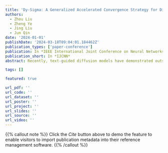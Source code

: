 ```yaml
---
title: 'Dy-Sigma: A Generalized Accelerated Convergence Strategy for Diffusion Models'
authors:
  - Zhou Liu
  - Zheng Ye
  - Jing Liu
  - Jun Qin
date: '2024-01-01'
publishDate: '2024-03-18T09:04:01.184462Z'
publication_types: ['paper-conference']
publication: In *IEEE International Joint Conference on Neural Networks*
publication_short: In *IJCNN*
abstract: Recently, text-guided diffusion models have demonstrated outstanding performance in image generation, opening up new possibilities for specific tasks in various domains. Consequently, there is an urgent demand for training diffusion models tailored to specific tasks. The prolonged training duration and sluggish convergence of diffusion models present a formidable challenge when expediting the convergence process. Furthermore, there is still room for improvement in existing loss weight strategies. Firstly, the predefined loss weight strategy based on SNR (signal-to-noise ratio) transforms the diffusion process into a multi-objective optimization problem. However, reaching Pareto optimality under this strategy requires considerable time.In contrast, the unconstrained optimization weight strategy can achieve lower objective values, but the fluctuating loss weights for each task result in unstable changes, leading to low training efficiency. In this paper, we propose a new loss weight strategy, Dy-Sigma, that combines the advantages of predefined and learnable loss weights, effectively balancing the gradient conflicts in multi-objective optimization. Experimental results demonstrate that our strategy significantly improves convergence speed, being \textbf{3.7 times} faster than the Const strategy.

tags: []

featured: true

url_pdf: ''
url_code: ''
url_dataset: ''
url_poster: ''
url_project: ''
url_slides: ''
url_source: ''
url_video: ''
---
```

{{% callout note %}}
Click the _Cite_ button above to demo the feature to enable visitors to import publication metadata into their reference management software.
{{% /callout %}}

<!-- {{% callout note %}}
Create your slides in Markdown - click the _Slides_ button to check out the example.
{{% /callout %}}

Add the publication's **full text** or **supplementary notes** here. You can use rich formatting such as including [code, math, and images](https://docs.hugoblox.com/content/writing-markdown-latex/). -->